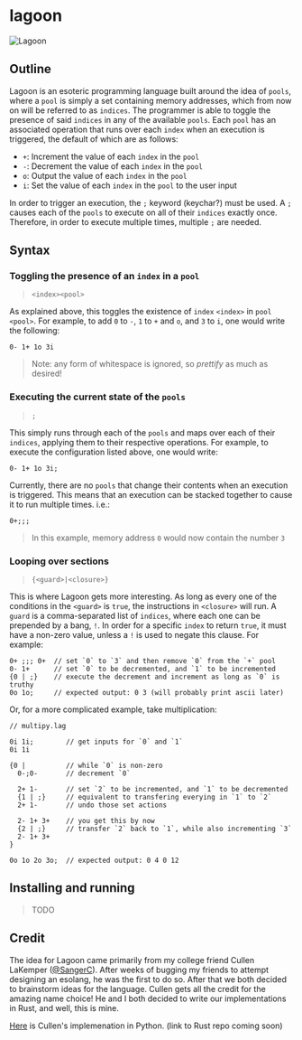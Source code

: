 # lagoon

![Lagoon](./img/lagoon.png)

## Outline

Lagoon is an esoteric programming language built around the idea of `pools`,
where a `pool` is simply a set containing memory addresses, which from now on
will be referred to as `indices`. The programmer is able to toggle the presence
of said `indices` in any of the available `pools`. Each `pool` has an
associated operation that runs over each `index` when an execution is
triggered, the default of which are as follows:

- `+`: Increment the value of each `index` in the `pool`
- `-`: Decrement the value of each `index` in the `pool`
- `o`: Output the value of each `index` in the `pool`
- `i`: Set the value of each `index` in the `pool` to the user input

In order to trigger an execution, the `;` keyword (keychar?) must be used. A
`;` causes each of the `pools` to execute on all of their `indices` exactly
once. Therefore, in order to execute multiple times, multiple `;` are needed.

## Syntax

### Toggling the presence of an `index` in a `pool`

> `<index><pool>`

As explained above, this toggles the existence of `index` `<index>` in `pool`
`<pool>`. For example, to add `0` to `-`, `1` to `+` and `o`, and `3` to `i`,
one would write the following:

```lag
0- 1+ 1o 3i
```

> Note: any form of whitespace is ignored, so *prettify* as much as desired!

### Executing the current state of the `pools`

> `;`

This simply runs through each of the `pools` and maps over each of their
`indices`, applying them to their respective operations. For example, to
execute the configuration listed above, one would write:

```lag
0- 1+ 1o 3i;
```

Currently, there are no `pools` that change their contents when an execution
is triggered. This means that an execution can be stacked together to cause it
to run multiple times. i.e.:

```lag
0+;;;
```

> In this example, memory address `0` would now contain the number `3`

### Looping over sections

> `{<guard>|<closure>}`

This is where Lagoon gets more interesting. As long as every one of the
conditions in the `<guard>` is `true`, the instructions in `<closure>` will
run. A `guard` is a comma-separated list of `indices`, where each one can be
prepended by a bang, `!`. In order for a specific `index` to return `true`, it
must have a non-zero value, unless a `!` is used to negate this clause. For
example:

```lag
0+ ;;; 0+  // set `0` to `3` and then remove `0` from the `+` pool
0- 1+      // set `0` to be decremented, and `1` to be incremented
{0 | ;}    // execute the decrement and increment as long as `0` is truthy
0o 1o;     // expected output: 0 3 (will probably print ascii later)
```

Or, for a more complicated example, take multiplication:

```lag
// multipy.lag

0i 1i;        // get inputs for `0` and `1`
0i 1i

{0 |          // while `0` is non-zero
  0-;0-       // decrement `0`

  2+ 1-       // set `2` to be incremented, and `1` to be decremented
  {1 | ;}     // equivalent to transfering everying in `1` to `2`
  2+ 1-       // undo those set actions

  2- 1+ 3+    // you get this by now
  {2 | ;}     // transfer `2` back to `1`, while also incrementing `3`
  2- 1+ 3+
}

0o 1o 2o 3o;  // expected output: 0 4 0 12
```

## Installing and running

> TODO

## Credit

The idea for Lagoon came primarily from my college friend Cullen LaKemper
([@SangerC](https://github.com/SangerC)). After weeks of bugging my friends to
attempt designing an esolang, he was the first to do so.  After that we both
decided to brainstorm ideas for the language. Cullen gets all the credit for
the amazing name choice!  He and I both decided to write our implementations in
Rust, and well, this is mine.

[Here](https://github.com/SangerC/lagoonlanguage) is Cullen's implemenation in
Python. (link to Rust repo coming soon)
